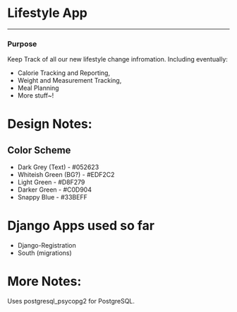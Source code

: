 # Lifestyle App
---
### Purpose
Keep Track of all our new lifestyle change infromation. Including eventually: 

 * Calorie Tracking and Reporting, 
 * Weight and Measurement Tracking,
 * Meal Planning
 * More stuff~!

# Design Notes:
Color Scheme
---
 - Dark Grey (Text) - #052623
 - Whiteish Green (BG?) - #EDF2C2
 - Light Green - #D8F279
 - Darker Green - #C0D904
 - Snappy Blue - #33BEFF

# Django Apps used so far
 - Django-Registration
 - South (migrations)
 
# More Notes:
Uses postgresql_psycopg2 for PostgreSQL.
 
